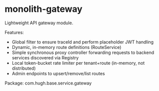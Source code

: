 # monolith-gateway

Lightweight API gateway module.

Features:
- Global filter to ensure traceId and perform placeholder JWT handling
- Dynamic, in-memory route definitions (RouteService)
- Simple synchronous proxy controller forwarding requests to backend services discovered via Registry
- Local token-bucket rate limiter per tenant+route (in-memory, not distributed)
- Admin endpoints to upsert/remove/list routes

Package: com.hugh.base.service.gateway
